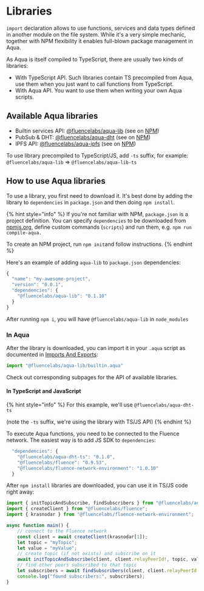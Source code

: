 # Libraries

`import` declaration allows to use functions, services and data types defined in another module on the file system. While it's a very simple mechanic, together with NPM flexibility it enables full-blown package management in Aqua.

As Aqua is itself compiled to TypeScript, there are usually two kinds of libraries:

* With TypeScript API. Such libraries contain TS precompiled from Aqua, use them when you just want to call functions from TypeScript.
* With Aqua API. You want to use them when writing your own Aqua scripts.

## Available Aqua libraries

* Builtin services API: [@fluencelabs/aqua-lib](aqua-lib.md) \(see on [NPM](https://www.npmjs.com/package/@fluencelabs/aqua-lib)\)
* PubSub & DHT: [@fluencelabs/aqua-dht](aqua-dht.md) \(see on [NPM](https://www.npmjs.com/package/@fluencelabs/aqua-dht)\)
* IPFS API: [@fluencelabs/aqua-ipfs](aqua-ipfs.md) \(see on [NPM](https://www.npmjs.com/package/@fluencelabs/aqua-ipfs)\)

To use library precompiled to TypeScript/JS, add `-ts` suffix, for example:  
`@fluencelabs/aqua-lib` =&gt; `@fluencelabs/aqua-lib-ts` 

## How to use Aqua libraries

To use a library, you first need to download it. It's best done by adding the library to `dependencies` in `package.json` and then doing `npm install`.

{% hint style="info" %}
If you're not familiar with NPM, `package.json` is a project definition. You can specify `dependencies` to be downloaded from [npmjs.org](https://npmjs.org), define custom commands \(`scripts`\) and run them, e.g. `npm run compile-aqua.`

To create an NPM project, run `npm init`and follow instructions.
{% endhint %}

Here's an example of adding `aqua-lib` to `package.json` dependencies:

```javascript
{
  "name": "my-awesome-project",
  "version": "0.0.1",
  "dependencies": {
    "@fluencelabs/aqua-lib": "0.1.10"
  }
}
```

After running `npm i`, you will have `@fluencelabs/aqua-lib` in `node_modules` 

### In Aqua

After the library is downloaded, you can import it in your `.aqua` script as documented in [Imports And Exports](https://fluence.gitbook.io/aqua-book/imports-exports):

```javascript
import "@fluencelabs/aqua-lib/builtin.aqua"
```

Check out corresponding subpages for the API of available libraries.

#### In TypeScript and JavaScript

{% hint style="info" %}
For this example, we'll use  `@fluencelabs/aqua-dht-ts`

\(note the `-ts` suffix, we're using the library with TS/JS API\)
{% endhint %}

To execute Aqua functions, you need to be connected to the Fluence network. The easiest way is to add JS SDK to `dependencies`:

```javascript
  "dependencies": {
    "@fluencelabs/aqua-dht-ts": "0.1.0",
    "@fluencelabs/fluence": "0.9.53",
    "@fluencelabs/fluence-network-environment": "1.0.10"
  }
```

After `npm install` libraries are downloaded, you can use it in TS/JS code right away:

```typescript
import { initTopicAndSubscribe, findSubscribers } from "@fluencelabs/aqua-dht-ts";
import { createClient } from "@fluencelabs/fluence";
import { krasnodar } from "@fluencelabs/fluence-network-environment";

async function main() {
    // connect to the Fluence network
    const client = await createClient(krasnodar[1]);
    let topic = "myTopic";
    let value = "myValue";
    // create topic (if not exists) and subscribe on it
    await initTopicAndSubscribe(client, client.relayPeerId!, topic, value, client.relayPeerId!, null);
    // find other peers subscribed to that topic
    let subscribers = await findSubscribers(client, client.relayPeerId!, topic);
    console.log("found subscribers:", subscribers);
}
```


